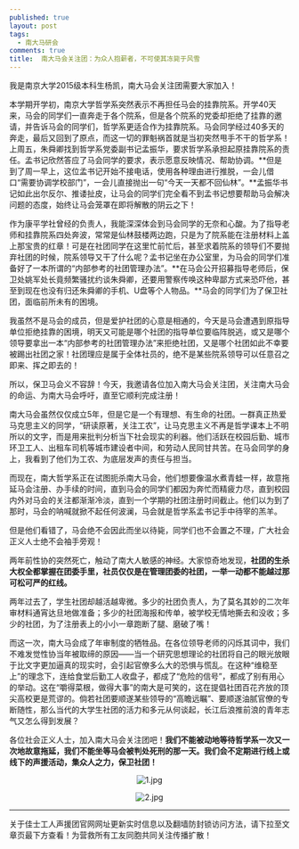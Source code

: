 ```yaml
---
published: true
layout: post
tags:
  - 南大马研会
comments: true
title:  南大马会关注团：为众人抱薪者，不可使其冻毙于风雪 
---
```



我是南京大学2015级本科生杨凯，南大马会关注团需要大家加入！

本学期开学初，南京大学哲学系突然表示不再担任马会的挂靠院系。开学40天来，马会的同学们一直奔走于各个院系，但是各个院系的党委却拒绝了挂靠的邀请，并告诉马会的同学们，哲学系更适合作为挂靠院系。马会同学经过40多天的奔走，最后又回到了原点，而这一切的罪魁祸首就是当初突然甩手不干的哲学系！上周五，朱舜卿找到哲学系党委副书记孟振华，要求哲学系承担起原挂靠院系的责任。孟书记欣然答应了马会同学的要求，表示愿意反映情况、帮助协调。**但是到了周一早上，这位孟书记开始不接电话，使用各种理由进行推脱，一会儿借口“需要协调学校部门”，一会儿直接抛出一句“今天一天都不回仙林”。**孟振华书记如此出尔反尔、推诿扯皮，让马会的同学们完全看不到孟书记想要帮助马会解决问题的态度，始终让马会笼罩在即将解散的阴云之下！

作为康平学社曾经的负责人，我能深深体会到马会同学的无奈和心酸。为了指导老师和挂靠院系四处奔波，常常是仙林鼓楼两边跑，只是为了院系能在注册材料上盖上那宝贵的红章！可是在社团同学在这里忙前忙后，甚至求着院系的领导们不要抛弃社团的时候，院系领导又干了什么呢？孟书记坐在办公室里，为马会的同学们准备好了一本所谓的“内部参考的社团管理办法”。**在马会公开招募指导老师后，保卫处姚军处长竟频繁骚扰约谈朱舜卿，还要用警察传唤这种卑鄙方式来恐吓他，甚至到现在也没有归还朱舜卿的手机、U盘等个人物品。**马会的同学们为了保卫社团，面临前所未有的困境。

我虽然不是马会的成员，但是爱护社团的心意是相通的，今天是马会遭遇到原指导单位拒绝挂靠的困境，明天又可能是哪个社团的指导单位要临阵脱逃，或又是哪个领导要拿出一本“内部参考的社团管理办法”来拒绝社团，又是哪个社团如此不幸要被踢出社团之家！社团理应是属于全体社员的，绝不是某些院系领导可以任意召之即来、挥之即去的！

所以，保卫马会义不容辞！今天，我邀请各位加入南大马会关注团，关注南大马会的命运、为南大马会呼吁，直至它顺利完成注册！

南大马会虽然仅仅成立5年，但是它是一个有理想、有生命的社团。一群真正热爱马克思主义的同学，“研读原著，关注工农”，让马克思主义不再是哲学课本上不明所以的文字，而是用来批判分析当下社会现实的利器。他们活跃在校园后勤、城市环卫工人、出租车司机等城市建设者中间，和劳动人民同甘共苦。在马会同学的身上，我看到了他们为工农、为底层发声的责任与担当。

而现在，南大哲学系正在试图扼杀南大马会，他们想要像温水煮青蛙一样，故意拖延马会注册、办手续的时间，直到马会的同学们都因为奔忙而精疲力尽，直到校园内外对马会的关注都渐渐冷淡，直到一个学期的社团注册时间截止。他们以为到了那时，马会的呐喊就掀不起任何波澜，马会就是哲学系孟书记手中待宰的羔羊。

但是他们看错了，马会绝不会因此而坐以待毙，同学们也不会置之不理，广大社会正义人士绝不会袖手旁观！

两年前性协的突然死亡，触动了南大人敏感的神经。大家惊奇地发现，**社团的生杀大权全都掌握在团委手里，社员仅仅是在管理团委的社团，一举一动都不能越过那可松可严的红线。**

两年过去了，学生社团却越活越卑微。多少的社团负责人，为了莫名其妙的二次年审材料通宵达旦地做准备；多少的社团海报和传单，被学校无情地撕去和没收；多少的社团，为了注册表上的小小一章跑断了腿、磨破了嘴！

而这一次，南大马会成了年审制度的牺牲品。在各位领导老师的闪烁其词中，我们不难发觉性协当年被取缔的原因——当一个研究思想理论的社团将自己的眼光放眼于比文字更加逼真的现实时，会引起官僚多么大的恐惧与慌乱。在这种“维稳至上”的理念下，连给食堂后勤工人收盘子，都成了“危险的信号”，都成了别有用心的举动。这在“嚼得菜根，做得大事”的南大是可笑的，这在提倡社团百花齐放的顶尖高校更是荒谬的。倘若社团要顺遂某些领导的“高瞻远瞩”、要顺遂油腻官僚的专断随性，那么当代的大学生社团的活力和多元从何谈起，长江后浪推前浪的青年志气又怎么得到发展？

各位社会正义人士，加入南大马会关注团吧！**我们不能被动地等待哲学系一次又一次地故意拖延，我们不能坐等马会被判处死刑的那一天。我们会不定期进行线上或线下的声援活动，集众人之力，保卫社团！**

<p align="center"><img src="https://i.loli.net/2018/10/15/5bc4a30f5ee67.jpg" alt="1.jpg" title="1.jpg" /></p>

<p align="center"><img src="https://i.loli.net/2018/10/15/5bc4a30f5e7e5.jpg" alt="2.jpg" title="2.jpg" /></p>

---
关于佳士工人声援团官网网址更新实时信息以及翻墙防封锁访问方法，请下拉至文章页最下方查看！为营救所有工友同胞共同关注传播扩散！

